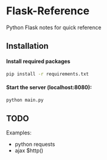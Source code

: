 # Flask-Reference
Python Flask notes for quick reference

## Installation

#### Install required packages
```sh
pip install -r requirements.txt
```

#### Start the server (localhost:8080):
```sh
python main.py
```
## TODO
Examples:
* python requests
* ajax $http()
